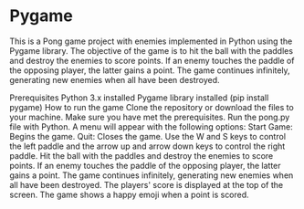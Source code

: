 # Pygame

This is a Pong game project with enemies implemented in Python using the Pygame library. The objective of the game is to hit the ball with the paddles and destroy the enemies to score points. If an enemy touches the paddle of the opposing player, the latter gains a point. The game continues infinitely, generating new enemies when all have been destroyed.

Prerequisites
Python 3.x installed
Pygame library installed (pip install pygame)
How to run the game
Clone the repository or download the files to your machine.
Make sure you have met the prerequisites.
Run the pong.py file with Python.
A menu will appear with the following options:
Start Game: Begins the game.
Quit: Closes the game.
Use the W and S keys to control the left paddle and the arrow up and arrow down keys to control the right paddle.
Hit the ball with the paddles and destroy the enemies to score points.
If an enemy touches the paddle of the opposing player, the latter gains a point.
The game continues infinitely, generating new enemies when all have been destroyed.
The players' score is displayed at the top of the screen.
The game shows a happy emoji when a point is scored.
